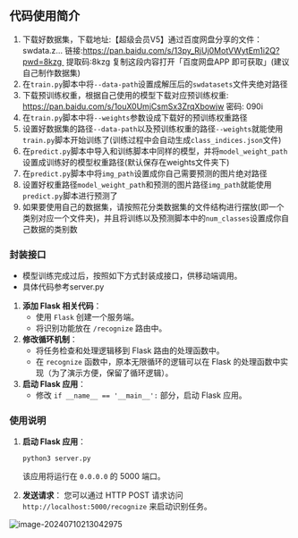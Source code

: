 ## 代码使用简介

1. 下载好数据集，下载地址:【超级会员V5】通过百度网盘分享的文件：swdata.z…
    链接:https://pan.baidu.com/s/13py_RjUj0MotVWytEm1i2Q?pwd=8kzg 
    提取码:8kzg
    复制这段内容打开「百度网盘APP 即可获取」(建议自己制作数据集)
2. 在`train.py`脚本中将`--data-path`设置成解压后的`swdatasets`文件夹绝对路径
3. 下载预训练权重，根据自己使用的模型下载对应预训练权重: https://pan.baidu.com/s/1ouX0UmjCsmSx3ZrqXbowjw  密码: 090i
4. 在`train.py`脚本中将`--weights`参数设成下载好的预训练权重路径
5. 设置好数据集的路径`--data-path`以及预训练权重的路径`--weights`就能使用`train.py`脚本开始训练了(训练过程中会自动生成`class_indices.json`文件)
6. 在`predict.py`脚本中导入和训练脚本中同样的模型，并将`model_weight_path`设置成训练好的模型权重路径(默认保存在weights文件夹下)
7. 在`predict.py`脚本中将`img_path`设置成你自己需要预测的图片绝对路径
8. 设置好权重路径`model_weight_path`和预测的图片路径`img_path`就能使用`predict.py`脚本进行预测了
9. 如果要使用自己的数据集，请按照花分类数据集的文件结构进行摆放(即一个类别对应一个文件夹)，并且将训练以及预测脚本中的`num_classes`设置成你自己数据的类别数

### 封装接口

- 模型训练完成过后，按照如下方式封装成接口，供移动端调用。
- 具体代码参考server.py

1. **添加 Flask 相关代码**：
   - 使用 `Flask` 创建一个服务端。
   - 将识别功能放在 `/recognize` 路由中。
2. **修改循环机制**：
   - 将任务检查和处理逻辑移到 Flask 路由的处理函数中。
   - 在 `recognize` 函数中，原本无限循环的逻辑可以在 Flask 的处理函数中实现（为了演示方便，保留了循环逻辑）。
3. **启动 Flask 应用**：
   - 修改 `if __name__ == '__main__':` 部分，启动 Flask 应用。

### 使用说明

1. **启动 Flask 应用**：

   ```
   python3 server.py
   ```

   该应用将运行在 `0.0.0.0` 的 5000 端口。

2. **发送请求**： 您可以通过 HTTP POST 请求访问 `http://localhost:5000/recognize` 来启动识别任务。

![image-20240710213042975](./../../../AppData/Roaming/Typora/typora-user-images/image-20240710213042975.png)
